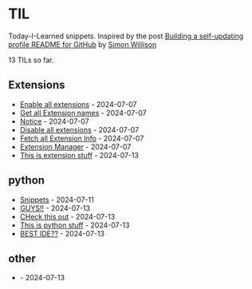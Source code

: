 # TIL

Today-I-Learned snippets. Inspired by the post [Building a self-updating profile README for GitHub](https://simonwillison.net/2020/Jul/10/self-updating-profile-readme/) by [Simon Willison](https://github.com/simonw) 

<!-- count starts -->13<!-- count ends --> TILs so far. 
<!-- index starts -->
## Extensions

* [Enable all extensions](https://coding4hours.github.io/Til/Extensions/Enable_all_extensions) - 2024-07-07
* [Get all Extension names](https://coding4hours.github.io/Til/Extensions/Get_all_extensions) - 2024-07-07
* [Notice](https://coding4hours.github.io/Til/Extensions/readme) - 2024-07-07
* [Disable all extensions](https://coding4hours.github.io/Til/Extensions/Disable_all_extensions) - 2024-07-07
* [Fetch all Extension Info](https://coding4hours.github.io/Til/Extensions/Fetch_Extension_Info) - 2024-07-07
* [Extension Manager](https://coding4hours.github.io/Til/Extensions/Extension_Manager) - 2024-07-07
* [This is extension stuff](https://coding4hours.github.io/Til/Extensions/index) - 2024-07-13

## python

* [Snippets](https://coding4hours.github.io/Til/python/Snippets) - 2024-07-11
* [GUYS!!](https://coding4hours.github.io/Til/python/GUYS) - 2024-07-13
* [CHeck this out](https://coding4hours.github.io/Til/python/Check-This-Out) - 2024-07-13
* [This is python stuff](https://coding4hours.github.io/Til/python/index) - 2024-07-13
* [BEST IDE??](https://coding4hours.github.io/Til/python/BEST-IDE) - 2024-07-13

## other

* [](https://coding4hours.github.io/Til/other/Check-this-out) - 2024-07-13
<!-- index ends -->
